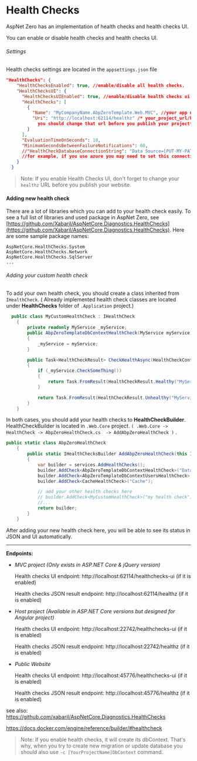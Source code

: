 # Health Checks

AspNet Zero has an implementation of health checks and health checks UI. 

You can enable or disable health checks and health checks UI.

###### Settings

Health checks settings are located in the `appsettings.json` file

```json
"HealthChecks": {
    "HealthChecksEnabled": true, //enable/disable all health checks.
    "HealthChecksUI": {
      "HealthChecksUIEnabled": true, //enable/disable health checks ui
      "HealthChecks": [
        {
          "Name": "MyCompanyName.AbpZeroTemplate.Web.MVC", //your app name
          "Uri": "http://localhost:62114/healthz" /* your_project_url/healthz
			you should change that url before you publish your project*/
        }
      ],
      "EvaluationTimeOnSeconds": 10,
      "MinimumSecondsBetweenFailureNotifications": 60,
      //"HealthCheckDatabaseConnectionString": "Data Source=[PUT-MY-PATH-HERE]\\healthchecksdb" //-> Optional, default on WebContentRoot,
      //for example, if you use azure you may need to set this connection string
    }
  }
```



> Note: If you enable Health Checks UI, don't forget to change your `healthz` URL before you publish your website.



#### Adding new health check

There are a lot of libraries which you can add to your health check easily. To see a full list of libraries and used package in AspNet Zero, see [https://github.com/Xabaril/AspNetCore.Diagnostics.HealthChecks](https://github.com/Xabaril/AspNetCore.Diagnostics.HealthChecks). Here are some sample package names:

```
AspNetCore.HealthChecks.System
AspNetCore.HealthChecks.Network
AspNetCore.HealthChecks.SqlServer
...
```

###### Adding your custom health check

To add your own health check, you should create a class inherited from `IHealthCheck`. ( Already implemented health check classes are located under **HealthChecks** folder of `.Application`  project.)

```c#
  public class MyCustomHealthCheck : IHealthCheck
    {
        private readonly MyService _myService;
        public AbpZeroTemplateDbContextHealthCheck(MyService myService)
        {
            _myService = myService;
        }

        public Task<HealthCheckResult> CheckHealthAsync(HealthCheckContext context, CancellationToken cancellationToken = new CancellationToken())
        {
            if (_myService.CheckSomeThing())
            {
                return Task.FromResult(HealthCheckResult.Healthy("MyService is healthy."));
            }

            return Task.FromResult(HealthCheckResult.Unhealthy("MyService is unhealthy."));
        }
    }
```

In both cases, you should add your health checks to **HealthCheckBuilder**. HealthCheckBuilder is located in `.Web.Core` project.  `( .Web.Core -> HealthCheck -> AbpZeroHealthCheck.cs  -> AddAbpZeroHealthCheck )` .  

```c#
public static class AbpZeroHealthCheck
    {
        public static IHealthChecksBuilder AddAbpZeroHealthCheck(this IServiceCollection services)
        {
            var builder = services.AddHealthChecks();
            builder.AddCheck<AbpZeroTemplateDbContextHealthCheck>("Database Connection");
            builder.AddCheck<AbpZeroTemplateDbContextUsersHealthCheck>("Database Connection with user check");
            builder.AddCheck<CacheHealthCheck>("Cache");

            // add your other health checks here
            // builder.AddCheck<MyCustomHealthCheck>("my health check");
            //...
            return builder;
        }
    }
```

After adding your new health check here, you will be able to see its status in JSON and UI automatically.

------

**Endpoints:**

- *MVC project (Only exists in ASP.NET Core & jQuery version)*

  Health checks UI endpoint: http://localhost:62114/healthchecks-ui   (if it is enabled)

  Health checks JSON result endpoint: http://localhost:62114/healthz  (if it is enabled)

- *Host project (Available in ASP.NET Core versions but designed for Angular project)*

  Health checks UI endpoint: http://localhost:22742/healthchecks-ui   (if it is enabled)

  Health checks JSON result endpoint: http://localhost:22742/healthz  (if it is enabled)

- *Public Website*

  Health checks UI endpoint: http://localhost:45776/healthchecks-ui   (if it is enabled)

  Health checks JSON result endpoint: http://localhost:45776/healthz  (if it is enabled)

see also:  
https://github.com/xabaril/AspNetCore.Diagnostics.HealthChecks

https://docs.docker.com/engine/reference/builder/#healthcheck
           

> Note: If you enable health checks, it will create its dbContext. That's why, when you try to create new migration or update database you should also use `-c [YourProjectName]DbContext` command.